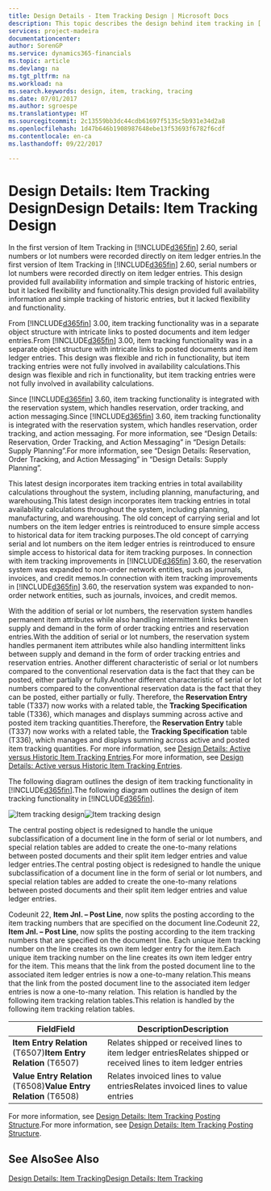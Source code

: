 ```yaml
---
title: Design Details - Item Tracking Design | Microsoft Docs
description: This topic describes the design behind item tracking in [!INCLUDE[d365fin](includes/d365fin_md.md)].
services: project-madeira
documentationcenter: 
author: SorenGP
ms.service: dynamics365-financials
ms.topic: article
ms.devlang: na
ms.tgt_pltfrm: na
ms.workload: na
ms.search.keywords: design, item, tracking, tracing
ms.date: 07/01/2017
ms.author: sgroespe
ms.translationtype: HT
ms.sourcegitcommit: 2c13559bb3dc44cdb61697f5135c5b931e34d2a8
ms.openlocfilehash: 1d47b646b1908987648ebe13f53693f6782f6cdf
ms.contentlocale: en-ca
ms.lasthandoff: 09/22/2017

---
```

# <a name="design-details-item-tracking-design"></a><span data-ttu-id="2a39b-103">Design Details: Item Tracking Design</span><span class="sxs-lookup"><span data-stu-id="2a39b-103">Design Details: Item Tracking Design</span></span>
<span data-ttu-id="2a39b-104">In the first version of Item Tracking in [!INCLUDE[d365fin](includes/d365fin_md.md)] 2.60, serial numbers or lot numbers were recorded directly on item ledger entries.</span><span class="sxs-lookup"><span data-stu-id="2a39b-104">In the first version of Item Tracking in [!INCLUDE[d365fin](includes/d365fin_md.md)] 2.60, serial numbers or lot numbers were recorded directly on item ledger entries.</span></span> <span data-ttu-id="2a39b-105">This design provided full availability information and simple tracking of historic entries, but it lacked flexibility and functionality.</span><span class="sxs-lookup"><span data-stu-id="2a39b-105">This design provided full availability information and simple tracking of historic entries, but it lacked flexibility and functionality.</span></span>  

<span data-ttu-id="2a39b-106">From [!INCLUDE[d365fin](includes/d365fin_md.md)] 3.00, item tracking functionality was in a separate object structure with intricate links to posted documents and item ledger entries.</span><span class="sxs-lookup"><span data-stu-id="2a39b-106">From [!INCLUDE[d365fin](includes/d365fin_md.md)] 3.00, item tracking functionality was in a separate object structure with intricate links to posted documents and item ledger entries.</span></span> <span data-ttu-id="2a39b-107">This design was flexible and rich in functionality, but item tracking entries were not fully involved in availability calculations.</span><span class="sxs-lookup"><span data-stu-id="2a39b-107">This design was flexible and rich in functionality, but item tracking entries were not fully involved in availability calculations.</span></span>  

<span data-ttu-id="2a39b-108">Since [!INCLUDE[d365fin](includes/d365fin_md.md)] 3.60, item tracking functionality is integrated with the reservation system, which handles reservation, order tracking, and action messaging.</span><span class="sxs-lookup"><span data-stu-id="2a39b-108">Since [!INCLUDE[d365fin](includes/d365fin_md.md)] 3.60, item tracking functionality is integrated with the reservation system, which handles reservation, order tracking, and action messaging.</span></span> <span data-ttu-id="2a39b-109">For more information, see “Design Details: Reservation, Order Tracking, and Action Messaging” in “Design Details: Supply Planning”.</span><span class="sxs-lookup"><span data-stu-id="2a39b-109">For more information, see “Design Details: Reservation, Order Tracking, and Action Messaging” in “Design Details: Supply Planning”.</span></span>  

<span data-ttu-id="2a39b-110">This latest design incorporates item tracking entries in total availability calculations throughout the system, including planning, manufacturing, and warehousing.</span><span class="sxs-lookup"><span data-stu-id="2a39b-110">This latest design incorporates item tracking entries in total availability calculations throughout the system, including planning, manufacturing, and warehousing.</span></span> <span data-ttu-id="2a39b-111">The old concept of carrying serial and lot numbers on the item ledger entries is reintroduced to ensure simple access to historical data for item tracking purposes.</span><span class="sxs-lookup"><span data-stu-id="2a39b-111">The old concept of carrying serial and lot numbers on the item ledger entries is reintroduced to ensure simple access to historical data for item tracking purposes.</span></span> <span data-ttu-id="2a39b-112">In connection with item tracking improvements in [!INCLUDE[d365fin](includes/d365fin_md.md)] 3.60, the reservation system was expanded to non-order network entities, such as journals, invoices, and credit memos.</span><span class="sxs-lookup"><span data-stu-id="2a39b-112">In connection with item tracking improvements in [!INCLUDE[d365fin](includes/d365fin_md.md)] 3.60, the reservation system was expanded to non-order network entities, such as journals, invoices, and credit memos.</span></span>  

<span data-ttu-id="2a39b-113">With the addition of serial or lot numbers, the reservation system handles permanent item attributes while also handling intermittent links between supply and demand in the form of order tracking entries and reservation entries.</span><span class="sxs-lookup"><span data-stu-id="2a39b-113">With the addition of serial or lot numbers, the reservation system handles permanent item attributes while also handling intermittent links between supply and demand in the form of order tracking entries and reservation entries.</span></span> <span data-ttu-id="2a39b-114">Another different characteristic of serial or lot numbers compared to the conventional reservation data is the fact that they can be posted, either partially or fully.</span><span class="sxs-lookup"><span data-stu-id="2a39b-114">Another different characteristic of serial or lot numbers compared to the conventional reservation data is the fact that they can be posted, either partially or fully.</span></span> <span data-ttu-id="2a39b-115">Therefore, the **Reservation Entry** table (T337) now works with a related table, the **Tracking Specification** table (T336), which manages and displays summing across active and posted item tracking quantities.</span><span class="sxs-lookup"><span data-stu-id="2a39b-115">Therefore, the **Reservation Entry** table (T337) now works with a related table, the **Tracking Specification** table (T336), which manages and displays summing across active and posted item tracking quantities.</span></span> <span data-ttu-id="2a39b-116">For more information, see [Design Details: Active versus Historic Item Tracking Entries](design-details-active-versus-historic-item-tracking-entries.md).</span><span class="sxs-lookup"><span data-stu-id="2a39b-116">For more information, see [Design Details: Active versus Historic Item Tracking Entries](design-details-active-versus-historic-item-tracking-entries.md).</span></span>  

<span data-ttu-id="2a39b-117">The following diagram outlines the design of item tracking functionality in [!INCLUDE[d365fin](includes/d365fin_md.md)].</span><span class="sxs-lookup"><span data-stu-id="2a39b-117">The following diagram outlines the design of item tracking functionality in [!INCLUDE[d365fin](includes/d365fin_md.md)].</span></span>  

<span data-ttu-id="2a39b-118">![Item tracking design](media/design_details_item_tracking_design.png "design_details_item_tracking_design")</span><span class="sxs-lookup"><span data-stu-id="2a39b-118">![Item tracking design](media/design_details_item_tracking_design.png "design_details_item_tracking_design")</span></span>  

<span data-ttu-id="2a39b-119">The central posting object is redesigned to handle the unique subclassification of a document line in the form of serial or lot numbers, and special relation tables are added to create the one-to-many relations between posted documents and their split item ledger entries and value ledger entries.</span><span class="sxs-lookup"><span data-stu-id="2a39b-119">The central posting object is redesigned to handle the unique subclassification of a document line in the form of serial or lot numbers, and special relation tables are added to create the one-to-many relations between posted documents and their split item ledger entries and value ledger entries.</span></span>  

<span data-ttu-id="2a39b-120">Codeunit 22, **Item Jnl. – Post Line**, now splits the posting according to the item tracking numbers that are specified on the document line.</span><span class="sxs-lookup"><span data-stu-id="2a39b-120">Codeunit 22, **Item Jnl. – Post Line**, now splits the posting according to the item tracking numbers that are specified on the document line.</span></span> <span data-ttu-id="2a39b-121">Each unique item tracking number on the line creates its own item ledger entry for the item.</span><span class="sxs-lookup"><span data-stu-id="2a39b-121">Each unique item tracking number on the line creates its own item ledger entry for the item.</span></span> <span data-ttu-id="2a39b-122">This means that the link from the posted document line to the associated item ledger entries is now a one-to-many relation.</span><span class="sxs-lookup"><span data-stu-id="2a39b-122">This means that the link from the posted document line to the associated item ledger entries is now a one-to-many relation.</span></span> <span data-ttu-id="2a39b-123">This relation is handled by the following item tracking relation tables.</span><span class="sxs-lookup"><span data-stu-id="2a39b-123">This relation is handled by the following item tracking relation tables.</span></span>  

|<span data-ttu-id="2a39b-124">Field</span><span class="sxs-lookup"><span data-stu-id="2a39b-124">Field</span></span>|<span data-ttu-id="2a39b-125">Description</span><span class="sxs-lookup"><span data-stu-id="2a39b-125">Description</span></span>|  
|---------------|---------------------------------------|  
|<span data-ttu-id="2a39b-126">**Item Entry Relation** (T6507)</span><span class="sxs-lookup"><span data-stu-id="2a39b-126">**Item Entry Relation** (T6507)</span></span>|<span data-ttu-id="2a39b-127">Relates shipped or received lines to item ledger entries</span><span class="sxs-lookup"><span data-stu-id="2a39b-127">Relates shipped or received lines to item ledger entries</span></span>|  
|<span data-ttu-id="2a39b-128">**Value Entry Relation** (T6508)</span><span class="sxs-lookup"><span data-stu-id="2a39b-128">**Value Entry Relation** (T6508)</span></span>|<span data-ttu-id="2a39b-129">Relates invoiced lines to value entries</span><span class="sxs-lookup"><span data-stu-id="2a39b-129">Relates invoiced lines to value entries</span></span>|  

<span data-ttu-id="2a39b-130">For more information, see [Design Details: Item Tracking Posting Structure](design-details-item-tracking-posting-structure.md).</span><span class="sxs-lookup"><span data-stu-id="2a39b-130">For more information, see [Design Details: Item Tracking Posting Structure](design-details-item-tracking-posting-structure.md).</span></span>  

## <a name="see-also"></a><span data-ttu-id="2a39b-131">See Also</span><span class="sxs-lookup"><span data-stu-id="2a39b-131">See Also</span></span>  
[<span data-ttu-id="2a39b-132">Design Details: Item Tracking</span><span class="sxs-lookup"><span data-stu-id="2a39b-132">Design Details: Item Tracking</span></span>](design-details-item-tracking.md)

